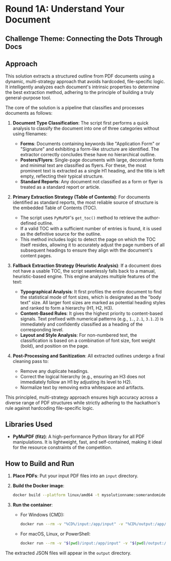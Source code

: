 # Round 1A: Understand Your Document

## Challenge Theme: Connecting the Dots Through Docs

## Approach

This solution extracts a structured outline from PDF documents using a dynamic, multi-strategy approach that avoids hardcoded, file-specific logic. It intelligently analyzes each document's intrinsic properties to determine the best extraction method, adhering to the principle of building a truly general-purpose tool.

The core of the solution is a pipeline that classifies and processes documents as follows:

1.  **Document Type Classification**: The script first performs a quick analysis to classify the document into one of three categories without using filenames:
    * **Forms**: Documents containing keywords like "Application Form" or "Signature" and exhibiting a form-like structure are identified. The extractor correctly concludes these have no hierarchical outline.
    * **Posters/Flyers**: Single-page documents with large, decorative fonts and minimal text are classified as flyers. For these, the most prominent text is extracted as a single H1 heading, and the title is left empty, reflecting their typical structure.
    * **Standard Reports**: Any document not classified as a form or flyer is treated as a standard report or article.

2.  **Primary Extraction Strategy (Table of Contents)**: For documents identified as standard reports, the most reliable source of structure is the embedded Table of Contents (TOC).
    * The script uses `PyMuPDF`'s `get_toc()` method to retrieve the author-defined outline.
    * If a valid TOC with a sufficient number of entries is found, it is used as the definitive source for the outline.
    * This method includes logic to detect the page on which the TOC itself resides, allowing it to accurately adjust the page numbers of all subsequent headings to ensure they align with the document's content pages.

3.  **Fallback Extraction Strategy (Heuristic Analysis)**: If a document does not have a usable TOC, the script seamlessly falls back to a manual, heuristic-based engine. This engine analyzes multiple features of the text:
    * **Typographical Analysis**: It first profiles the entire document to find the statistical mode of font sizes, which is designated as the "body text" size. All larger font sizes are marked as potential heading styles and ranked to form a hierarchy (H1, H2, H3).
    * **Content-Based Rules**: It gives the highest priority to content-based signals. Text prefixed with numerical patterns (e.g., `1.`, `2.1`, `3.1.2`) is immediately and confidently classified as a heading of the corresponding level.
    * **Layout and Style Analysis**: For non-numbered text, the classification is based on a combination of font size, font weight (bold), and position on the page.

4.  **Post-Processing and Sanitization**: All extracted outlines undergo a final cleaning pass to:
    * Remove any duplicate headings.
    * Correct the logical hierarchy (e.g., ensuring an H3 does not immediately follow an H1 by adjusting its level to H2).
    * Normalize text by removing extra whitespace and artifacts.

This principled, multi-strategy approach ensures high accuracy across a diverse range of PDF structures while strictly adhering to the hackathon's rule against hardcoding file-specific logic.

## Libraries Used

* **PyMuPDF (fitz)**: A high-performance Python library for all PDF manipulations. It is lightweight, fast, and self-contained, making it ideal for the resource constraints of the competition.

## How to Build and Run

1.  **Place PDFs**: Put your input PDF files into an `input` directory.

2.  **Build the Docker image**:
    ```bash
    docker build --platform linux/amd64 -t mysolutionname:somerandomidentifier .
    ```

3.  **Run the container**:
    * For Windows (CMD):
        ```bash
        docker run --rm -v "%CD%/input:/app/input" -v "%CD%/output:/app/output" --network none mysolutionname:somerandomidentifier
        ```
    * For macOS, Linux, or PowerShell:
        ```bash
        docker run --rm -v "$(pwd)/input:/app/input" -v "$(pwd)/output:/app/output" --network none mysolutionname:somerandomidentifier
        ```

The extracted JSON files will appear in the `output` directory.
